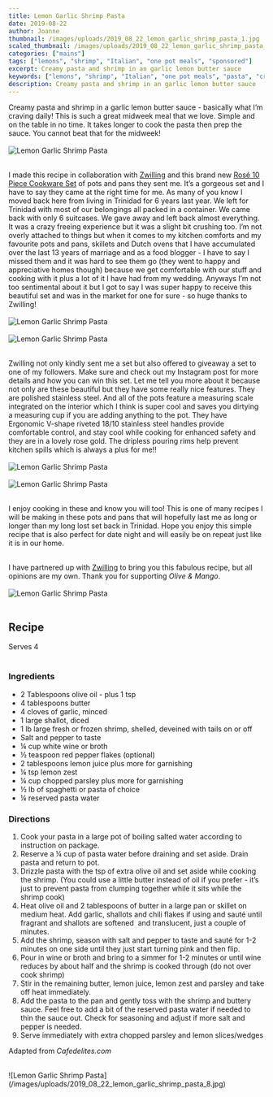 ```yaml
---
title: Lemon Garlic Shrimp Pasta
date: 2019-08-22
author: Joanne
thumbnail: /images/uploads/2019_08_22_lemon_garlic_shrimp_pasta_1.jpg
scaled_thumbnail: /images/uploads/2019_08_22_lemon_garlic_shrimp_pasta_0.jpg
categories: ["mains"]
tags: ["lemons", "shrimp", "Italian", "one pot meals", "sponsored"]
excerpt: Creamy pasta and shrimp in an garlic lemon butter sauce
keywords: ["lemons", "shrimp", "Italian", "one pot meals", "pasta", "creamy"]
description: Creamy pasta and shrimp in an garlic lemon butter sauce 
---
```


Creamy pasta and shrimp in a garlic lemon butter sauce - basically what I’m craving daily!  This is such a great midweek meal that we love. Simple and on the table in no time. It takes longer to cook the pasta then prep the sauce. You cannot beat that for the midweek!
</br>
</br>
![Lemon Garlic Shrimp Pasta](/images/uploads/2019_08_22_lemon_garlic_shrimp_pasta_2.jpg)
</br>
</br>

I made this recipe in collaboration with <span class="highlight"><a rel="nofollow" href="https://www.zwilling.ca/zwilling-canada/">Zwilling</a></span> and this brand new <span class="highlight"><a rel="nofollow" href="https://www.zwilling.ca/product/new-zwilling-rose-10-piece-cookware-set/">Rosé 10 Piece Cookware Set</a></span> of pots and pans they sent me. It’s a gorgeous set and I have to say they came at the right time for me. As many of you know I moved back here from living in Trinidad for 6 years last year. We left for Trinidad with most of our belongings all packed in a container. We came back with only 6 suitcases. We gave away and left back almost everything. It was a crazy freeing experience but it was a slight bit crushing too. I’m not overly attached to things but when it comes to my kitchen comforts and my favourite pots and pans, skillets and Dutch ovens that I have accumulated over the last 13 years of marriage and as a food blogger - I have to say I missed them and it was hard to see them go (they went to happy and appreciative homes though) because we get comfortable with our stuff and cooking with it plus a lot of it I have had from my wedding. Anyways I’m not too sentimental about it but I got to say I was super happy to receive this beautiful set and was in the market for one for sure - so huge thanks to Zwilling! 
</br>
</br>
![Lemon Garlic Shrimp Pasta](/images/uploads/2019_08_22_lemon_garlic_shrimp_pasta_3.jpg)
</br>
</br>
![Lemon Garlic Shrimp Pasta](/images/uploads/2019_08_22_lemon_garlic_shrimp_pasta_4.jpg)
</br>
</br>

Zwilling not only kindly sent me a set but also offered to giveaway a set to one of my followers. Make sure and check out my Instagram post for more details and how you can win this set. Let me tell you more about it because not only are these beautiful but they have some really nice features. They are polished stainless steel. And all of the pots feature a measuring scale integrated on the interior which I think is super cool and saves you dirtying a measuring cup if you are adding anything to the pot. They have Ergonomic V-shape riveted 18/10 stainless steel handles provide comfortable control, and stay cool while cooking for enhanced safety and they are in a lovely rose gold. The dripless pouring rims help prevent kitchen spills which is always a plus for me!! 
</br>
</br>
![Lemon Garlic Shrimp Pasta](/images/uploads/2019_08_22_lemon_garlic_shrimp_pasta_5.jpg)
</br>
</br>
![Lemon Garlic Shrimp Pasta](/images/uploads/2019_08_22_lemon_garlic_shrimp_pasta_6.jpg)
</br>
</br>

I enjoy cooking in these and know you will too! This is one of many recipes I will be making in these pots and pans that will hopefully last me as long or longer than my long lost set back in Trinidad. Hope you enjoy this simple recipe that is also perfect for date night and will easily be on repeat just like it is in our home.
</br>
</br>

I have partnered up with <span class="highlight"><a rel="nofollow" href="https://www.zwilling.ca/zwilling-canada/">Zwilling</a></span> to bring you this fabulous recipe, but all opinions are my own. Thank you for supporting _Olive & Mango_.
</br>
</br>
![Lemon Garlic Shrimp Pasta](/images/uploads/2019_08_22_lemon_garlic_shrimp_pasta_7.jpg)
</br>
</br>

## Recipe
Serves 4
</br>
</br>

### Ingredients

* <span itemprop="ingredients">2 Tablespoons olive oil - plus 1 tsp </span>
* <span itemprop="ingredients">4 tablespoons butter</span>
* <span itemprop="ingredients">4 cloves of garlic, minced </span>
* <span itemprop="ingredients">1 large shallot, diced </span>
* <span itemprop="ingredients">1 lb large fresh or frozen shrimp, shelled, deveined with tails on or off</span>
* <span itemprop="ingredients">Salt and pepper to taste</span>
* <span itemprop="ingredients">&frac14; cup white wine or broth</span>
* <span itemprop="ingredients">&frac12; teaspoon red pepper flakes (optional)</span>
* <span itemprop="ingredients">2 tablespoons lemon juice plus more for garnishing </span>
* <span itemprop="ingredients">&frac14; tsp lemon zest </span>
* <span itemprop="ingredients">&frac14; cup chopped parsley plus more for garnishing </span>
* <span itemprop="ingredients">&frac12; lb of spaghetti or pasta of choice </span>
* <span itemprop="ingredients">&frac14; reserved pasta water </span>


### Directions

1. Cook your pasta in a large pot of boiling salted water according to instruction on package. 
2. Reserve a &frac14; cup of pasta water before draining and set aside. Drain pasta and return to pot. 
3. Drizzle pasta with the tsp of extra olive oil and set aside while cooking the shrimp. (You could use a little butter instead of oil if you prefer - it’s just to prevent pasta from clumping together while it sits while the shrimp cook) 
4. Heat olive oil and 2 tablespoons of butter in a large pan or skillet on medium heat. Add garlic, shallots and chili flakes if using and sauté until fragrant and shallots are softened  and translucent, just a couple of minutes. 
5. Add the shrimp, season with salt and pepper to taste and sauté for 1-2 minutes on one side until they just start turning pink and then flip. 
6. Pour in wine or broth and bring to a simmer for 1-2 minutes or until wine reduces by about half and the shrimp is cooked through (do not over cook shrimp) 
7. Stir in the remaining butter, lemon juice, lemon zest and parsley and take off heat immediately.
8. Add the pasta to the pan and gently toss with the shrimp and buttery sauce. Feel free to add a bit of the reserved pasta water if needed to thin the sauce out. Check for seasoning and adjust if more salt and pepper is needed. 
9. Serve immediately with extra chopped parsley and lemon slices/wedges 

Adapted from _Cafedelites.com_

</br>
![Lemon Garlic Shrimp Pasta](/images/uploads/2019_08_22_lemon_garlic_shrimp_pasta_8.jpg)